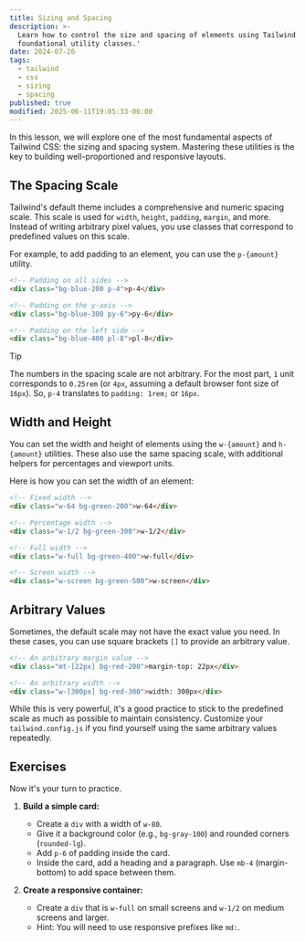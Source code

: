 ```yaml
---
title: Sizing and Spacing
description: >-
  Learn how to control the size and spacing of elements using Tailwind's
  foundational utility classes.'
date: 2024-07-26
tags:
  - tailwind
  - css
  - sizing
  - spacing
published: true
modified: 2025-06-11T19:05:33-06:00
---
```


In this lesson, we will explore one of the most fundamental aspects of Tailwind CSS: the sizing and spacing system. Mastering these utilities is the key to building well-proportioned and responsive layouts.

## The Spacing Scale

Tailwind's default theme includes a comprehensive and numeric spacing scale. This scale is used for `width`, `height`, `padding`, `margin`, and more. Instead of writing arbitrary pixel values, you use classes that correspond to predefined values on this scale.

For example, to add padding to an element, you can use the `p-{amount}` utility.

```html
<!-- Padding on all sides -->
<div class="bg-blue-200 p-4">p-4</div>

<!-- Padding on the y-axis -->
<div class="bg-blue-300 py-6">py-6</div>

<!-- Padding on the left side -->
<div class="bg-blue-400 pl-8">pl-8</div>
```

> [!TIP]
> The numbers in the spacing scale are not arbitrary. For the most part, `1` unit corresponds to `0.25rem` (or `4px`, assuming a default browser font size of `16px`). So, `p-4` translates to `padding: 1rem;` or `16px`.

## Width and Height

You can set the width and height of elements using the `w-{amount}` and `h-{amount}` utilities. These also use the same spacing scale, with additional helpers for percentages and viewport units.

Here is how you can set the width of an element:

```html
<!-- Fixed width -->
<div class="w-64 bg-green-200">w-64</div>

<!-- Percentage width -->
<div class="w-1/2 bg-green-300">w-1/2</div>

<!-- Full width -->
<div class="w-full bg-green-400">w-full</div>

<!-- Screen width -->
<div class="w-screen bg-green-500">w-screen</div>
```

## Arbitrary Values

Sometimes, the default scale may not have the exact value you need. In these cases, you can use square brackets `[]` to provide an arbitrary value.

```html
<!-- An arbitrary margin value -->
<div class="mt-[22px] bg-red-200">margin-top: 22px</div>

<!-- An arbitrary width -->
<div class="w-[300px] bg-red-300">width: 300px</div>
```

While this is very powerful, it's a good practice to stick to the predefined scale as much as possible to maintain consistency. Customize your `tailwind.config.js` if you find yourself using the same arbitrary values repeatedly.

## Exercises

Now it's your turn to practice.

1. **Build a simple card:**
   - Create a `div` with a width of `w-80`.
   - Give it a background color (e.g., `bg-gray-100`) and rounded corners (`rounded-lg`).
   - Add `p-6` of padding inside the card.
   - Inside the card, add a heading and a paragraph. Use `mb-4` (margin-bottom) to add space between them.

2. **Create a responsive container:**
   - Create a `div` that is `w-full` on small screens and `w-1/2` on medium screens and larger.
   - Hint: You will need to use responsive prefixes like `md:`.

